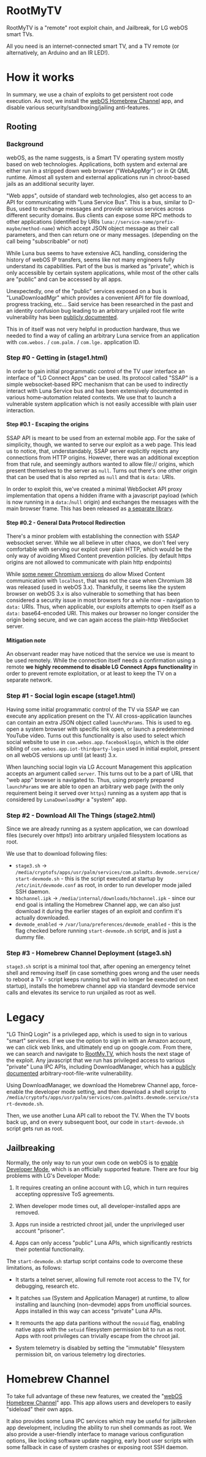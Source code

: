 # RootMyTV

RootMyTV is a "remote" root exploit chain, and Jailbreak, for LG webOS smart TVs.

All you need is an internet-connected smart TV, and a TV remote (or alternatively, an Arduino and an IR LED!).

# How it works

In summary, we use a chain of exploits to get persistent root code execution.
As root, we install the [webOS Homebrew Channel](https://github.com/webosbrew/webos-homebrew-channel) app, and disable various
security/sandboxing/jailing anti-features.

## Rooting

### Background

webOS, as the name suggests, is a Smart TV operating system mostly based on web
technologies. Applications, both system and external are either run in a
stripped down web browser ("WebAppMgr") or in Qt QML runtime. Almost all system
and external applications run in chroot-based jails as an additional security
layer.

"Web apps", outside of standard web technologies, also get access to an API for
communicating with "Luna Service Bus". This is a bus, similar to D-Bus, used to
exchange messages and provide various services across different security
domains. Bus clients can expose some RPC methods to other applications
(identified by URIs `luna://service-name/prefix-maybe/method-name`) which accept
JSON object message as their call parameters, and then can return one or many
messages. (depending on the call being "subscribable" or not)

While Luna bus seems to have extensive ACL handling, considering the history of
webOS IP transfers, seems like not many engineers fully understand its
capabilities. Part of the bus is marked as "private", which is only accessible
by certain system applications, while most of the other calls are "public" and
can be accessed by all apps.

Unexpectedly, one of the "public" services exposed on a bus is "LunaDownloadMgr"
which provides a convenient API for file download, progress tracking, etc...
Said service has been researched in the past and an identity confusion bug
leading to an arbitrary unjailed root file write vulnerability has been
[publicly documented](https://blog.recurity-labs.com/2021-02-03/webOS_Pt1.html).

This in of itself was not very helpful in production hardware, thus we needed to
find a way of calling an arbitrary Luna service from an application with
`com.webos.` / `com.palm.` / `com.lge.` application ID.

### Step #0 - Getting in (stage1.html)

In order to gain initial programmatic control of the TV user interface an
interface of "LG Connect Apps" can be used. Its protocol called "SSAP" is a
simple websocket-based RPC mechanism that can be used to indirectly interact
with Luna Service bus and has been extensively documented in various
home-automation related contexts.  We use that to launch a vulnerable system
application which is not easily accessible with plain user interaction.

#### Step #0.1 - Escaping the origins

SSAP API is meant to be used from an external mobile app. For the sake of
simplicity, though, we wanted to serve our exploit as a web page. This lead us
to notice, that, understandably, SSAP server explicitly rejects any connections
from HTTP origins. However, there was an additional exception from that rule,
and seemingly authors wanted to allow file:// origins, which present themselves
to the server as `null`. Turns out there's one other origin that can be used
that is also reprted as `null` and that is `data:` URIs.

In order to exploit this, we've created a minimal WebSocket API proxy
implementation that opens a hidden iframe with a javascript payload (which is
now running in a `data:`/`null` origin) and exchanges the messages with the main
browser frame. This has been released as [a separate
library](https://github.com/Informatic/webos-ssap-web).

#### Step #0.2 - General Data Protocol Redirection

There's a minor problem with establishing the connection with SSAP websocket
server. While we all believe in utter chaos, we don't feel very comfortable with
serving our exploit over plain HTTP, which would be the only way of avoiding
Mixed Content prevention policies. (by default https origins are not allowed to
communicate with plain http endpoints)

While [some newer Chromium versions](https://chromium.googlesource.com/chromium/src.git/+/130ee686fa00b617bfc001ceb3bb49782da2cb4e)
do allow Mixed Content communication with `localhost`, that was not the case
when Chromium 38 was released (used in webOS 3.x). Thankfully, it seems like the
system browser on webOS 3.x is also vulnerable to something that has been
considered a security issue in most browsers for a while now - navigation to
`data:` URIs. Thus, when applicable, our exploits attempts to open itself as a
`data:` base64-encoded URI. This makes our browser no longer consider the origin
being secure, and we can again access the plain-http WebSocket server.

#### Mitigation note

An observant reader may have noticed that the service we use is meant to be used
remotely. While the connection itself needs a confirmation using a remote **we
highly recommend to disable LG Connect Apps functionality** in order to prevent
remote exploitation, or at least to keep the TV on a separate network.

### Step #1 - Social login escape (stage1.html)

Having some initial programmatic control of the TV via SSAP we can execute any
application present on the TV. All cross-application launches can contain an
extra JSON object called `launchParams`. This is used to eg. open a system
browser with specific link open, or launch a predetermined YouTube video. Turns
out this functionality is also used to select which social website to use in
`com.webos.app.facebooklogin`, which is the older sibling of
`com.webos.app.iot-thirdparty-login` used in initial exploit, present on all
webOS versions up until (at least) 3.x.

When launching social login via LG Account Management this application accepts
an argument called `server`. This turns out to be a part of URL that "web app"
browser is navigated to. Thus, using properly prepared `launchParams` we are
able to open an arbitrary web page (with the only requirement being it served
over `https`) running as a system app that is considered by `LunaDownloadMgr`
a "system" app.

### Step #2 - Download All The Things (stage2.html)

Since we are already running as a system application, we can download files
(securely over https!) into arbitrary unjailed filesystem locations as root.

We use that to download following files:

* `stage3.sh` →
  `/media/cryptofs/apps/usr/palm/services/com.palmdts.devmode.service/start-devmode.sh` -
  this is the script executed at startup by `/etc/init/devmode.conf` as root,
  in order to run developer mode jailed SSH daemon.
* `hbchannel.ipk` → `/media/internal/downloads/hbchannel.ipk` - since our end
  goal is intalling the Homebrew Channel app, we can also just download it
  during the earlier stages of an exploit and confirm it's actually downloaded.
* `devmode_enabled` → `/var/luna/preferences/devmode_enabled` - this is the flag
  checked before running `start-devmode.sh` script, and is just a dummy file.

### Step #3 - Homebrew Channel Deployment (stage3.sh)

`stage3.sh` script is a minimal tool that, after opening an emergency telnet
shell and removing itself (in case something goes wrong and the user needs to
reboot a TV - script keeps running but will no longer be executed on next
startup), installs the homebrew channel app via standard devmode service calls
and elevates its service to run unjailed as root as well.


# Legacy

"LG ThinQ Login" is a privileged app, which is used to sign in to various "smart" services.
If we use the option to sign in with an Amazon account, we can click web links, and
ultimately end up on google.com. From there, we can search and navigate to [RootMy.TV](https://rootmy.tv),
which hosts the next stage of the exploit. Any javascript that we run has privileged access
to various "private" Luna IPC APIs, including DownloadManager, which has a [publicly documented](https://blog.recurity-labs.com/2021-02-03/webOS_Pt1.html)
arbitrary-root-file-write vulnerability.

Using DownloadManager, we download the Homebrew Channel app, force-enable the developer mode setting, and then
download a shell script to `/media/cryptofs/apps/usr/palm/services/com.palmdts.devmode.service/start-devmode.sh`.

Then, we use another Luna API call to reboot the TV. When the TV boots back up, and on
every subsequent boot, our code in `start-devmode.sh` script gets run as root.

## Jailbreaking

Normally, the only way to run your own code on webOS is to [enable Developer Mode](https://webostv.developer.lge.com/develop/app-test),
which is an officially supported feature. There are four big problems with LG's
Developer Mode:

1. It requires creating an online account with LG, which in turn requires accepting oppressive ToS agreements.

2. When developer mode times out, all developer-installed apps are removed.

3. Apps run inside a restricted chroot jail, under the unprivileged user account "prisoner".

4. Apps can only access "public" Luna APIs, which significantly restricts their potential functionality.

The `start-devmode.sh` startup script contains code to overcome these limitations, as follows:

 - It starts a telnet server, allowing full remote root access to the TV, for debugging, research etc.

 - It patches `sam` (System and Application Manager) at runtime, to allow installing and launching (non-devmode) apps from unofficial sources. Apps installed in this way can access "private" Luna APIs.

 - It remounts the app data paritions without the `nosuid` flag, enabling native apps with the `setuid` filesystem permission bit to run as root. Apps with root privileges can trivially escape from the chroot jail.

 - System telemetry is disabled by setting the "immutable" filesystem permission bit, on various telemetry log directories.

# Homebrew Channel

To take full advantage of these new features, we created the "[webOS Homebrew Channel](https://github.com/DavidBuchanan314/webos-homebrew-channel)" app.
This app allows users and developers to easily "sideload" their own apps.

It also provides some Luna IPC services which may be useful for jailbroken app development, including
the ability to run shell commands as root. We also provide a user-friendly
interface to manage various configuration options, like locking software update
nagging, early boot user scripts with some fallback in case of system crashes
or exposing root SSH daemon.

